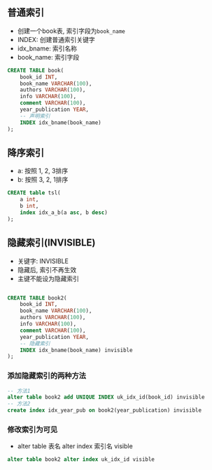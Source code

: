 ## 普通索引
- 创建一个book表, 索引字段为`book_name`
- INDEX: 创建普通索引关键字
- idx_bname: 索引名称
- book_name: 索引字段
```sql
CREATE TABLE book(
	book_id INT,
	book_name VARCHAR(100),
	authors VARCHAR(100),
	info VARCHAR(100),
	comment VARCHAR(100),
	year_publication YEAR,
	-- 声明索引
	INDEX idx_bname(book_name)
);
```

## 降序索引
- a: 按照 1, 2, 3排序
- b: 按照 3, 2, 1排序
```sql
CREATE table tsl(
    a int,
    b int,
    index idx_a_b(a asc, b desc)
);
```

## 隐藏索引(INVISIBLE)
- 关键字: INVISIBLE
- 隐藏后, 索引不再生效
- 主键不能设为隐藏索引
```sql

CREATE TABLE book2(
	book_id INT,
	book_name VARCHAR(100),
	authors VARCHAR(100),
	info VARCHAR(100),
	comment VARCHAR(100),
	year_publication YEAR,
	-- 隐藏索引
	INDEX idx_bname(book_name) invisible
);
```

### 添加隐藏索引的两种方法
```sql
-- 方法1
alter table book2 add UNIQUE INDEX uk_idx_id(book_id) invisible
-- 方法2
create index idx_year_pub on book2(year_publication) invisible
```

### 修改索引为可见
- alter table 表名 alter index 索引名 visible
```sql
alter table book2 alter index uk_idx_id visible
```